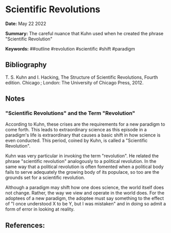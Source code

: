# Scientific Revolutions

**Date:** May 22 2022

**Summary:** The careful nuance that Kuhn used when he created the phrase "Scientific Revolution"

**Keywords:** ##outline #revolution #scientific #shift #paradigm

## Bibliography

T. S. Kuhn and I. Hacking, The Structure of Scientific Revolutions, Fourth edition. Chicago ; London: The University of Chicago Press, 2012.

## Notes

### "Scientific Revolutions" and the Term "Revolution"

According to Kuhn, these crises are the requirements for a new paradigm to come forth.
This leads to extraordinary science as this episode in a paradigm's life is extraordinary that causes a basic shift in how science is even conducted.
This period, coined by Kuhn, is called a "Scientific Revolution".

Kuhn was very particular in invoking the term "revolution".
He related the phrase "scientific revolution" analogously to a political revolution.
In the same way that a political revolution is often fomented when a political body fails to serve adequately the growing body of its populace, so too are the grounds set for a scientific revolution.

Although a paradigm may shift how one does science, the world itself does not change.
Rather, the way we view and operate in the world does.
For the adoptees of a new paradigm, the adoptee must say something to the effect of "I once understood X to be Y, but I was mistaken" and in doing so admit a form of error in looking at reality.

## References:

